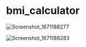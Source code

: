 # bmi_calculator

![Screenshot_1671188277](https://user-images.githubusercontent.com/65503195/208092594-760c654b-87a1-42f0-b967-8891d8096791.png)


![Screenshot_1671188283](https://user-images.githubusercontent.com/65503195/208092610-d7a82c04-2d9c-4405-8f1c-58757b8763e7.png)


